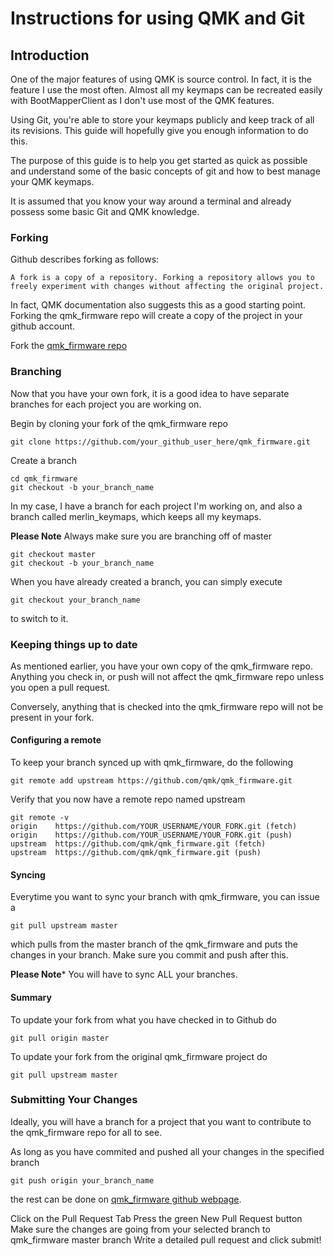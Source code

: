 # Instructions for using QMK and Git

## Introduction
One of the major features of using QMK is source control. In fact, it is the feature I use the most often. Almost all my keymaps can be recreated easily with BootMapperClient as I don't use most of the QMK features. 

Using Git, you're able to store your keymaps publicly and keep track of all its revisions. This guide will hopefully give you enough information to do this. 

The purpose of this guide is to help you get started as quick as possible and understand some of the basic concepts of git and how to best manage your QMK keymaps. 

It is assumed that you know your way around a terminal and already possess some basic Git and QMK knowledge. 

### Forking

Github describes forking as follows:

```
A fork is a copy of a repository. Forking a repository allows you to freely experiment with changes without affecting the original project.
```

In fact, QMK documentation also suggests this as a good starting point. Forking the qmk_firmware repo will create a copy of the project in your github account. 

Fork the [qmk_firmware repo](https://github.com/qmk/qmk_firmware)

### Branching

Now that you have your own fork, it is a good idea to have separate branches for each project you are working on. 

Begin by cloning your fork of the qmk_firmware repo

```
git clone https://github.com/your_github_user_here/qmk_firmware.git
```

Create a branch 

```
cd qmk_firmware
git checkout -b your_branch_name
```

In my case, I have a branch for each project I'm working on, and also a branch called merlin_keymaps, which keeps all my keymaps.

**Please Note**
Always make sure you are branching off of master

```
git checkout master
git checkout -b your_branch_name
```

When you have already created a branch, you can simply execute

```
git checkout your_branch_name
```

to switch to it. 

### Keeping things up to date

As mentioned earlier, you have your own copy of the qmk_firmware repo. Anything you check in, or push will not affect the qmk_firmware repo unless you open a pull request. 

Conversely, anything that is checked into the qmk_firmware repo will not be present in your fork. 

#### Configuring a remote

To keep your branch synced up with qmk_firmware, do the following

```
git remote add upstream https://github.com/qmk/qmk_firmware.git
```

Verify that you now have a remote repo named upstream

```
git remote -v
origin    https://github.com/YOUR_USERNAME/YOUR_FORK.git (fetch)
origin    https://github.com/YOUR_USERNAME/YOUR_FORK.git (push)
upstream  https://github.com/qmk/qmk_firmware.git (fetch)
upstream  https://github.com/qmk/qmk_firmware.git (push)
```

#### Syncing
Everytime you want to sync your branch with qmk_firmware, you can issue a 

```
git pull upstream master
```

which pulls from the master branch of the qmk_firmware and puts the changes in your branch. Make sure you commit and push after this. 

**Please Note***
You will have to sync ALL your branches. 

#### Summary

To update your fork from what you have checked in to Github do
```
git pull origin master
```
To update your fork from the original qmk_firmware project do
```
git pull upstream master
```

### Submitting Your Changes

Ideally, you will have a branch for a project that you want to contribute to the qmk_firmware repo for all to see. 

As long as you have commited and pushed all your changes in the specified branch

```
git push origin your_branch_name
```

the rest can be done on [qmk_firmware github webpage](https://github.com/qmk/qmk_firmware).

Click on the Pull Request Tab
Press the green New Pull Request button
Make sure the changes are going from your selected branch to qmk_firmware master branch
Write a detailed pull request and click submit!



